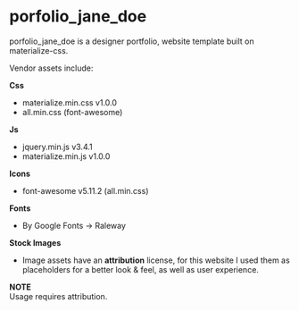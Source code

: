 # porfolio_jane_doe

porfolio_jane_doe is a designer portfolio, website template built on materialize-css.

Vendor assets include: <br>

**Css**
* materialize.min.css v1.0.0
* all.min.css (font-awesome)

**Js**
* jquery.min.js v3.4.1
* materialize.min.js v1.0.0

**Icons**
* font-awesome v5.11.2 (all.min.css)

**Fonts**
* By Google Fonts -> Raleway

**Stock Images** <br>
* Image assets have an <b>attribution</b> license, for this website I used them as placeholders for a 
better look & feel, as well as user experience.

<b>NOTE</b> <br>
Usage requires attribution.
